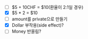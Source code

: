 - [ ] $5 + 10CHF = $10(환율이 2:1일 경우)
- [x] $5 \* 2 = $10
- [ ] amount를 private으로 만들기
- [x] Dollar 부작용(side effect)?
- [ ] Money 반올림?
